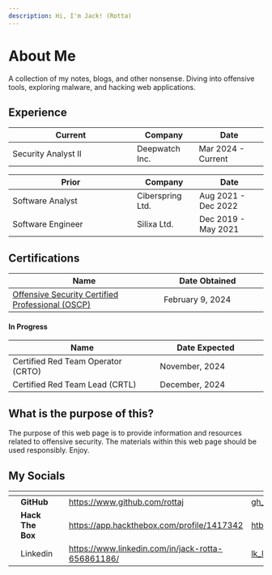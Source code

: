 ```yaml
---
description: Hi, I'm Jack! (Rotta)
---
```


# About Me

A collection of my notes, blogs, and other nonsense. Diving into offensive tools, exploring malware, and hacking web applications.

## Experience

<table><thead><tr><th width="230">Current</th><th>Company</th><th>Date</th></tr></thead><tbody><tr><td>Security Analyst II</td><td>Deepwatch Inc.</td><td>Mar 2024 - Current</td></tr></tbody></table>

<table><thead><tr><th width="230">Prior</th><th>Company</th><th>Date</th></tr></thead><tbody><tr><td>Software Analyst</td><td>Ciberspring Ltd.</td><td>Aug 2021 - Dec 2022</td></tr><tr><td>Software Engineer</td><td>Silixa Ltd.</td><td>Dec 2019 - May 2021</td></tr></tbody></table>

## Certifications

<table><thead><tr><th width="457">Name</th><th width="266">Date Obtained</th><th data-hidden></th></tr></thead><tbody><tr><td><a href="https://www.credential.net/e111079c-1b02-4fbb-960c-5d2a582d023b#gs.4w27cb">Offensive Security Certified Professional (OSCP)</a></td><td>February 9, 2024</td><td></td></tr></tbody></table>

#### In Progress

<table><thead><tr><th width="457">Name</th><th width="266">Date Expected</th><th data-hidden></th></tr></thead><tbody><tr><td>Certified Red Team Operator (CRTO)</td><td>November, 2024</td><td></td></tr><tr><td>Certified Red Team Lead (CRTL)</td><td>December, 2024</td><td></td></tr></tbody></table>

## What is the purpose of this?

The purpose of this web page is to provide information and resources related to offensive security. The materials within this web page should be used responsibly. Enjoy.

## My Socials

<table data-view="cards"><thead><tr><th></th><th></th><th></th><th data-hidden data-card-target data-type="content-ref"></th><th data-hidden data-card-cover data-type="files"></th></tr></thead><tbody><tr><td></td><td><strong>GitHub</strong></td><td></td><td><a href="https://www.github.com/rottaj">https://www.github.com/rottaj</a></td><td><a href=".gitbook/assets/gh_logo.png">gh_logo.png</a></td></tr><tr><td></td><td><strong>Hack The Box</strong></td><td></td><td><a href="https://app.hackthebox.com/profile/1417342">https://app.hackthebox.com/profile/1417342</a></td><td><a href=".gitbook/assets/htb_logo.webp">htb_logo.webp</a></td></tr><tr><td></td><td>Linkedin</td><td></td><td><a href="https://www.linkedin.com/in/jack-rotta-656861186/">https://www.linkedin.com/in/jack-rotta-656861186/</a></td><td><a href=".gitbook/assets/lk_logo.png">lk_logo.png</a></td></tr></tbody></table>
